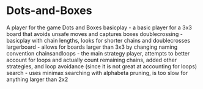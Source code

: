# Dots-and-Boxes
A player for the game Dots and Boxes
basicplay - a basic player for a 3x3 board that avoids unsafe moves and captures boxes
doublecrossing - basicplay with chain lengths, looks for shorter chains and doublecrosses
largerboard - allows for boards larger than 3x3 by changing naming convention
chainsandloops - the main strategy player, attempts to better account for loops and actually count remaining chains, added other strategies, and loop avoidance (since it is not great at accounting for loops)
search - uses minimax searching with alphabeta pruning, is too slow for anything larger than 2x2